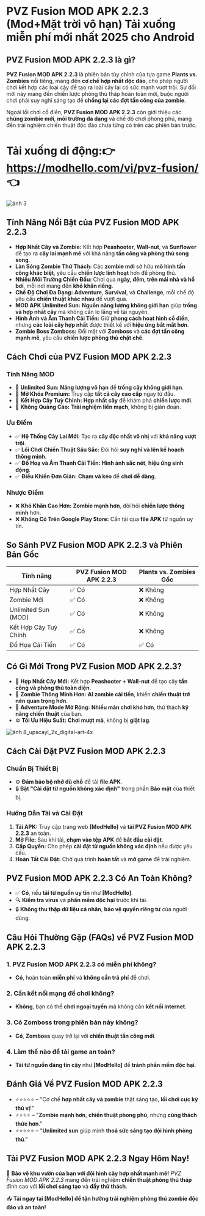 # PVZ Fusion MOD APK 2.2.3 (Mod+Mặt trời vô hạn) Tải xuống miễn phí mới nhất 2025 cho Android

## **PVZ Fusion MOD APK 2.2.3 là gì?**  

**PVZ Fusion MOD APK 2.2.3** là phiên bản tùy chỉnh của tựa game **Plants vs. Zombies** nổi tiếng, mang đến **cơ chế hợp nhất độc đáo**, cho phép người chơi kết hợp các loại cây để tạo ra loài cây lai có sức mạnh vượt trội. Sự đổi mới này mang đến chiến lược phòng thủ tháp hoàn toàn mới, buộc người chơi phải suy nghĩ sáng tạo để **chống lại các đợt tấn công của zombie**.  

Ngoài lối chơi cổ điển, **PVZ Fusion MOD APK 2.2.3** còn giới thiệu các **chủng zombie mới**, **môi trường đa dạng** và chế độ chơi phong phú, mang đến trải nghiệm chiến thuật độc đáo chưa từng có trên các phiên bản trước.  

# Tải xuống di động:👉 https://modhello.com/vi/pvz-fusion/ 👈

![ảnh 3](https://github.com/user-attachments/assets/a08dba39-a884-43ae-accf-af99635a2351)


## **Tính Năng Nổi Bật của PVZ Fusion MOD APK 2.2.3**  

- **Hợp Nhất Cây và Zombie:** Kết hợp **Peashooter**, **Wall-nut**, và **Sunflower** để tạo ra **cây lai mạnh mẽ** với khả năng **tấn công và phòng thủ song song**.  
- **Làn Sóng Zombie Thử Thách:** Các **zombie mới** sở hữu **mô hình tấn công khác biệt**, yêu cầu **chiến lược linh hoạt** hơn để phòng thủ.  
- **Nhiều Môi Trường Chiến Đấu:** Chơi qua **ngày, đêm, trên mái nhà và hồ bơi**, mỗi nơi mang đến **khó khăn riêng**.  
- **Chế Độ Chơi Đa Dạng:** **Adventure**, **Survival**, và **Challenge**, mỗi chế độ yêu cầu **chiến thuật khác nhau** để vượt qua.  
- **MOD APK Unlimited Sun:** **Nguồn năng lượng không giới hạn** giúp **trồng và hợp nhất cây** mà không cần lo lắng về tài nguyên.  
- **Hình Ảnh và Âm Thanh Cải Tiến:** Giữ **phong cách hoạt hình cổ điển**, nhưng **các loài cây hợp nhất** được thiết kế với **hiệu ứng bắt mắt hơn**.  
- **Zombie Boss Zomboss:** Đối mặt với **Zomboss** và **các đợt tấn công mạnh mẽ**, yêu cầu **chiến lược phòng thủ chặt chẽ**.  
  

## **Cách Chơi của PVZ Fusion MOD APK 2.2.3**  

### **Tính Năng MOD**  

- 🌻 **Unlimited Sun:** **Năng lượng vô hạn** để **trồng cây không giới hạn**.  
- 🌱 **Mở Khóa Premium:** Truy cập **tất cả cây cao cấp** ngay từ đầu.  
- 🌿 **Kết Hợp Cây Tuỳ Chỉnh:** **Hợp nhất cây** để khám phá **chiến lược mới**.  
- 🚫 **Không Quảng Cáo:** **Trải nghiệm liền mạch**, không bị gián đoạn.  

### **Ưu Điểm**  

- ✅ **Hệ Thống Cây Lai Mới:** Tạo ra **cây độc nhất vô nhị** với **khả năng vượt trội**.  
- ✅ **Lối Chơi Chiến Thuật Sâu Sắc:** Đòi hỏi **suy nghĩ và lên kế hoạch thông minh**.  
- ✅ **Đồ Hoạ và Âm Thanh Cải Tiến:** **Hình ảnh sắc nét**, **hiệu ứng sinh động**.  
- ✅ **Điều Khiển Đơn Giản:** **Chạm và kéo** để **chơi dễ dàng**.  

### **Nhược Điểm**  

- ❌ **Khó Khăn Cao Hơn:** **Zombie mạnh hơn**, đòi hỏi **chiến lược thông minh** hơn.  
- ❌ **Không Có Trên Google Play Store:** Cần tải qua **file APK** từ nguồn uy tín.  
  

## **So Sánh PVZ Fusion MOD APK 2.2.3 và Phiên Bản Gốc**  

| **Tính năng**            | **PVZ Fusion MOD APK 2.2.3** | **Plants vs. Zombies Gốc** |  
|--------------------------|-------------------------------|----------------------------|  
| Hợp Nhất Cây             | ✅ Có                        | ❌ Không                   |  
| Zombie Mới               | ✅ Có                        | ❌ Không                   |  
| Unlimited Sun (MOD)      | ✅ Có                        | ❌ Không                   |  
| Kết Hợp Cây Tuỳ Chỉnh    | ✅ Có                        | ❌ Không                   |  
| Đồ Họa Cải Tiến          | ✅ Có                        | ✅ Có                      |  
  

## **Có Gì Mới Trong PVZ Fusion MOD APK 2.2.3?**  

- 🌟 **Hợp Nhất Cây Mới:** Kết hợp **Peashooter + Wall-nut** để tạo cây **tấn công và phòng thủ toàn diện**.  
- 🧟 **Zombie Thông Minh Hơn:** **AI zombie cải tiến**, khiến **chiến thuật trở nên quan trọng hơn**.  
- 🚀 **Adventure Mode Mở Rộng:** **Nhiều màn chơi khó hơn**, thử thách **kỹ năng chiến thuật** của bạn.  
- ⚙️ **Tối Ưu Hiệu Suất:** **Chơi mượt mà**, không bị **giật lag**.  

![ảnh 8_upscayl_2x_digital-art-4x](https://github.com/user-attachments/assets/357b8872-01b6-41e7-8e2e-544dbb6b2926)

## **Cách Cài Đặt PVZ Fusion MOD APK 2.2.3**  

### **Chuẩn Bị Thiết Bị**  

- ⚙️ **Đảm bảo bộ nhớ đủ chỗ** để tải **file APK**.  
- 🔒 **Bật "Cài đặt từ nguồn không xác định"** trong phần **Bảo mật** của thiết bị.  

### **Hướng Dẫn Tải và Cài Đặt**  

1. **Tải APK:** Truy cập trang web **[ModHello]** và **tải PVZ Fusion MOD APK 2.2.3** an toàn.  
2. **Mở File:** Sau khi tải, **chạm vào tệp APK** để **bắt đầu cài đặt**.  
3. **Cấp Quyền:** Cho phép **cài đặt từ nguồn không xác định** nếu được yêu cầu.  
4. **Hoàn Tất Cài Đặt:** Chờ quá trình **hoàn tất** và **mở game** để trải nghiệm.  
 

## **PVZ Fusion MOD APK 2.2.3 Có An Toàn Không?**  

- ✅ **Có**, nếu **tải từ nguồn uy tín** như **[ModHello]**.  
- 🔍 **Kiểm tra virus** và **phần mềm độc hại** trước khi tải.  
- 🔒 **Không thu thập dữ liệu cá nhân**, **bảo vệ quyền riêng tư** của người dùng.  
 

## **Câu Hỏi Thường Gặp (FAQs) về PVZ Fusion MOD APK 2.2.3**  

### **1. PVZ Fusion MOD APK 2.2.3 có miễn phí không?**  
- **Có**, hoàn toàn **miễn phí** và **không cần trả phí** để chơi.  

### **2. Cần kết nối mạng để chơi không?**  
- **Không**, bạn có thể **chơi ngoại tuyến** mà không cần **kết nối internet**.  

### **3. Có Zomboss trong phiên bản này không?**  
- **Có**, **Zomboss** quay trở lại với **chiến thuật tấn công mới**.  

### **4. Làm thế nào để tải game an toàn?**  
- **Tải từ nguồn đáng tin cậy** như **[ModHello]** để **tránh phần mềm độc hại**.  
 

## **Đánh Giá Về PVZ Fusion MOD APK 2.2.3**  

- ⭐⭐⭐⭐⭐ – "Cơ chế **hợp nhất cây và zombie** thật sáng tạo, **lối chơi cực kỳ thú vị**!"  
- ⭐⭐⭐⭐ – "**Zombie mạnh hơn**, **chiến thuật phong phú**, nhưng **cũng thách thức hơn**."  
- ⭐⭐⭐⭐⭐ – "**Unlimited sun** giúp mình **thoả sức sáng tạo đội hình phòng thủ**."  
  

## **Tải PVZ Fusion MOD APK 2.2.3 Ngay Hôm Nay!**  

🌿 **Bảo vệ khu vườn của bạn với đội hình cây hợp nhất mạnh mẽ!** *PVZ Fusion MOD APK 2.2.3* mang đến trải nghiệm **chiến thuật phòng thủ tháp** đỉnh cao với **lối chơi sáng tạo** và **đầy thử thách**.  

📥 **Tải ngay tại [ModHello] để tận hưởng trải nghiệm phòng thủ zombie độc đáo và an toàn!**
